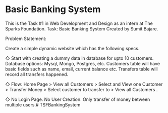 # Basic Banking System

This is the Task #1 in Web Development and Design as an intern at The Sparks Foundation. 
Task: Basic Banking System 
Created by Sumit Bajare.

Problem Statement:

Create a simple dynamic website which has the following specs.

◇ Start with creating a dummy data in database for upto 10 customers.
Database options: Mysql, Mongo, Postgres, etc. Customers table will
have basic fields such as name, email, current balance etc. Transfers
table will record all transfers happened.

◇ Flow: Home Page > View all Customers > Select and View one Customer >
Transfer Money > Select customer to transfer to > View all Customers .

◇ No Login Page. No User Creation. Only transfer of money between
multiple users.# TSFBankingSystem

